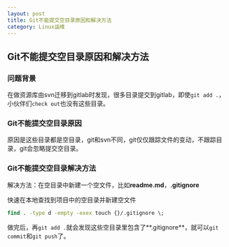 ```yaml
---
layout: post
title: Git不能提交空目录原因和解决方法
category: Linux运维
---
```


## Git不能提交空目录原因和解决方法

### 问题背景

在做资源库由svn迁移到gitlab时发现，很多目录提交到gitlab，即使`git add .`， 小伙伴们`check out`也没有这些目录。

### Git不能提交空目录原因

原因是这些目录都是空目录，git和svn不同，git仅仅跟踪文件的变动，不跟踪目录，git会忽略提交空目录。

### Git不能提交空目录解决方法

解决方法：在空目录中新建一个空文件，比如**readme.md**，**.gitignore**

快速在本地查找到项目中的空目录并新建空文件

```cmd
find . -type d -empty -exex touch {}/.gitignore \;
```
做完后，再`git add .`就会发现这些空目录里包含了**.gitignore**，就可以`git commit`和`git push`了。